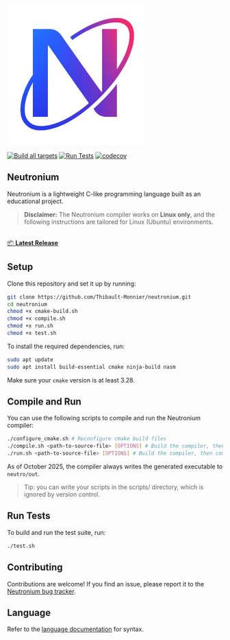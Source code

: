 <img src="assets/Logo.png" width="324"/>

[![Build all targets](https://github.com/Thibault-Monnier/neutronium/actions/workflows/build.yml/badge.svg)](https://github.com/Thibault-Monnier/neutronium/actions/workflows/build.yml) [![Run Tests](https://github.com/Thibault-Monnier/neutronium/actions/workflows/test.yml/badge.svg)](https://github.com/Thibault-Monnier/neutronium/actions/workflows/test.yml) [![codecov](https://codecov.io/gh/Thibault-Monnier/neutronium/graph/badge.svg?token=VAEY97VTE3)](https://codecov.io/gh/Thibault-Monnier/neutronium)

## Neutronium

Neutronium is a lightweight C-like programming language built as an educational project.

> **Disclaimer:** The Neutronium compiler works on **Linux only**, and the following instructions are tailored for
> Linux (Ubuntu) environments.

<p>
  <br>
  <a href="https://github.com/Thibault-Monnier/neutronium/releases/latest">
  📦 <strong>Latest Release</strong>
  </a>
</p>

## Setup

Clone this repository and set it up by running:

```bash
git clone https://github.com/Thibault-Monnier/neutronium.git
cd neutronium
chmod +x cmake-build.sh
chmod +x compile.sh
chmod +x run.sh
chmod +x test.sh
```

To install the required dependencies, run:

```bash
sudo apt update
sudo apt install build-essential cmake ninja-build nasm
```

Make sure your `cmake` version is at least 3.28.

## Compile and Run

You can use the following scripts to compile and run the Neutronium compiler:

```bash
./configure_cmake.sh # Reconfigure cmake build files
./compile.sh <path-to-source-file> [OPTIONS] # Build the compiler, then compile a Neutronium source file
./run.sh <path-to-source-file> [OPTIONS] # Build the compiler, then compile and run a Neutronium source file
```

As of October 2025, the compiler always writes the generated executable to `neutro/out`.

> Tip: you can write your scripts in the scripts/ directory, which is ignored by version control.

## Run Tests

To build and run the test suite, run:

```bash
./test.sh
```

## Contributing

Contributions are welcome! If you find an issue, please report it to
the [Neutronium bug tracker](https://github.com/Thibault-Monnier/neutronium/issues).

## Language

Refer to the [language documentation](docs/language.md) for syntax.

